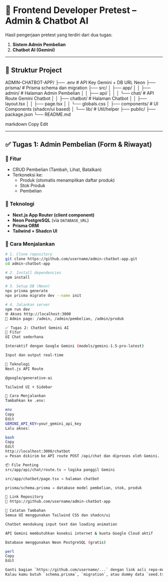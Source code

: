 # 🧪 Frontend Developer Pretest – Admin & Chatbot AI

Hasil pengerjaan pretest yang terdiri dari dua tugas:

1. **Sistem Admin Pembelian**
2. **Chatbot AI (Gemini)**

---

## 📁 Struktur Project

ADMIN-CHATBOT-APP/
├── .env # API Key Gemini + DB URL Neon
├── prisma/ # Prisma schema dan migration
├── src/
│ ├── app/
│ │ ├── admin/ # Halaman Admin Pembelian
│ │ ├── api/
│ │ │ └── chat/ # API Route Gemini Chatbot
│ │ ├── chatbot/ # Halaman Chatbot
│ │ ├── layout.tsx
│ │ ├── page.tsx
│ │ └── globals.css
│ ├── components/ # UI Components (shadcn/ui based)
│ └── lib/ # Util/helper
├── public/
├── package.json
└── README.md

markdown
Copy
Edit

---

## ✅ Tugas 1: Admin Pembelian (Form & Riwayat)

### 🎯 Fitur

- CRUD Pembelian (Tambah, Lihat, Batalkan)
- Terkoneksi ke:
  - Produk (otomatis menampilkan daftar produk)
  - Stok Produk
  - Pembelian

### 🔧 Teknologi

- **Next.js App Router (client component)**
- **Neon PostgreSQL** (via `DATABASE_URL`)
- **Prisma ORM**
- **Tailwind + Shadcn UI**

### 🚀 Cara Menjalankan

```bash
# 1. Clone repository
git clone https://github.com/username/admin-chatbot-app.git
cd admin-chatbot-app

# 2. Install dependencies
npm install

# 3. Setup DB (Neon)
npx prisma generate
npx prisma migrate dev --name init

# 4. Jalankan server
npm run dev
🌐 Akses http://localhost:3000
📄 Admin page: /admin, /admin/pembelian, /admin/produk

✅ Tugas 2: Chatbot Gemini AI
🎯 Fitur
UI Chat sederhana

Interaktif dengan Google Gemini (models/gemini-1.5-pro-latest)

Input dan output real-time

🔧 Teknologi
Next.js API Route

@google/generative-ai

Tailwind UI + Sidebar

🚀 Cara Menjalankan
Tambahkan ke .env:

env
Copy
Edit
GEMINI_API_KEY=your_gemini_api_key
Lalu akses:

bash
Copy
Edit
http://localhost:3000/chatbot
✉️ Pesan dikirim ke API route POST /api/chat dan diproses oleh Gemini.

📦 File Penting
src/app/api/chat/route.ts → logika panggil Gemini

src/app/chatbot/page.tsx → halaman chatbot

prisma/schema.prisma → database model pembelian, stok, produk

📎 Link Repository
🔗 https://github.com/username/admin-chatbot-app

📝 Catatan Tambahan
Semua UI menggunakan Tailwind CSS dan shadcn/ui

Chatbot mendukung input text dan loading animation

API Gemini membutuhkan koneksi internet & kuota Google Cloud aktif

Database menggunakan Neon PostgreSQL (gratis)

perl
Copy
Edit

Ganti bagian `https://github.com/username/...` dengan link asli repo-mu.
Kalau kamu butuh `schema.prisma`, `migration`, atau dummy data `seed.ts`, tinggal bilang ya — aku bantuin juga! ✅
```
